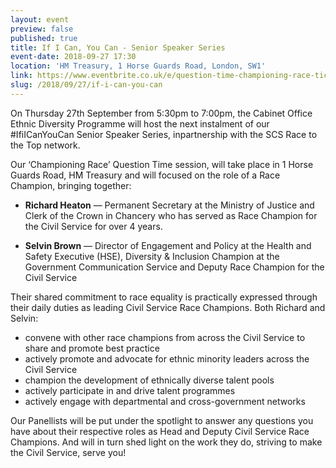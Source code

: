 ```yaml
---
layout: event
preview: false
published: true
title: If I Can, You Can - Senior Speaker Series
event-date: 2018-09-27 17:30
location: 'HM Treasury, 1 Horse Guards Road, London, SW1'
link: https://www.eventbrite.co.uk/e/question-time-championing-race-tickets-50390317797
slug: /2018/09/27/if-i-can-you-can
---
```


On Thursday 27th September from 5:30pm to 7:00pm, the Cabinet Office Ethnic Diversity Programme will host the next instalment of our #IfiICanYouCan Senior Speaker Series, inpartnership with the SCS Race to the Top network.

Our ‘Championing Race’ Question Time session, will take place in 1 Horse Guards Road, HM Treasury and will focused on the role of a Race Champion, bringing together:

- **Richard Heaton** — Permanent Secretary at the Ministry of Justice and Clerk of the Crown in Chancery who has served as Race Champion for the Civil Service for over 4 years.

-  **Selvin Brown** — Director of Engagement and Policy at the Health and Safety Executive (HSE), Diversity & Inclusion Champion at the Government Communication Service and Deputy Race Champion for the Civil Service

Their shared commitment to race equality is practically expressed through their daily duties as leading Civil Service Race Champions. Both Richard and Selvin:

- convene with other race champions from across the Civil Service to share and promote best practice
- actively promote and advocate for ethnic minority leaders across the Civil Service
- champion the development of ethnically diverse talent pools
- actively participate in and drive talent programmes
- actively engage with departmental and cross-government networks

Our Panellists will be put under the spotlight to answer any questions you have about their respective roles as Head and Deputy Civil Service Race Champions. And will in turn shed light on the work they do, striving to make the Civil Service, serve you!